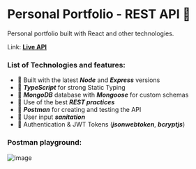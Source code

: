 # Personal Portfolio - REST API 🦁
Personal portfolio built with React and other technologies.

Link: [**Live API**](https://francesco-api.herokuapp.com/api/projects)

### List of Technologies and features: 
- 🚀 Built with the latest **_Node_** and **_Express_** versions  
- 🔐 **_TypeScript_** for strong Static Typing  
- 📅 **_MongoDB_** database with **_Mongoose_** for custom schemas  
- 💪 Use of the best **_REST practices_**  
- 📧 **_Postman_** for creating and testing the API  
- 🚯 User input **_sanitation_**  
- 🔑 Authentication & JWT Tokens (**_jsonwebtoken_**, **_bcryptjs_**)


### Postman playground:
![image](https://user-images.githubusercontent.com/64712227/187201995-fad18e34-6b55-444d-902c-1bfa5272abc9.png)
